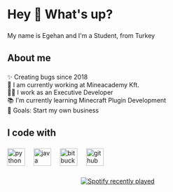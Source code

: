 <h1 align="left">Hey 👋 What's up?</h1>

###

<p align="left">My name is Egehan and I'm a Student, from Turkey</p>

###

<h2 align="left">About me</h2>

###

<p align="left">✨ Creating bugs since 2018<br>🏢 I am currently working at Mineacademy Kft.<br>🧑‍💻 I work as an Executive Developer<br>📚 I'm currently learning Minecraft Plugin Development<br>🎯 Goals: Start my own business</p>

###

<h2 align="left">I code with</h2>

###

<div align="left">
  <img src="https://skillicons.dev/icons?i=py" height="40" alt="python logo"  />
  <img width="12" />
  <img src="https://skillicons.dev/icons?i=java" height="40" alt="java logo"  />
  <img width="12" />
  <img src="https://cdn.simpleicons.org/bitbucket/0052CC" height="40" alt="bitbucket logo"  />
  <img width="12" />
  <img src="https://skillicons.dev/icons?i=github" height="40" alt="github logo"  />
</div>

###

<div align="center">
  <a href="https://open.spotify.com/user/31ezazr4azgvxgz3xqouijh72l4u">
    <img src="https://spotify-recently-played-readme.vercel.app/api?user=31ezazr4azgvxgz3xqouijh72l4u&count=1&unique=true" alt="Spotify recently played"  />
  </a>
</div>

###
